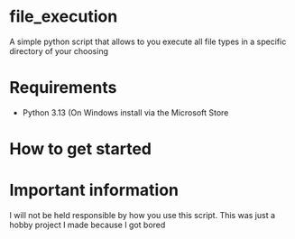 # file_execution
A simple python script that allows to you execute all file types in a specific directory of your choosing

# Requirements
- Python 3.13 (On Windows install via the Microsoft Store

# How to get started
# Important information
I will not be held responsible by how you use this script. This was just a hobby project I made because I got bored

